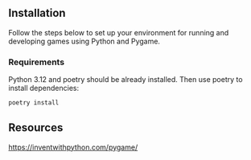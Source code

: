 ## Installation

Follow the steps below to set up your environment for running and developing games using Python and Pygame.

### Requirements

Python 3.12 and poetry should be already installed. 
Then use poetry to install dependencies:
```bash
poetry install
```

 
## Resources
https://inventwithpython.com/pygame/